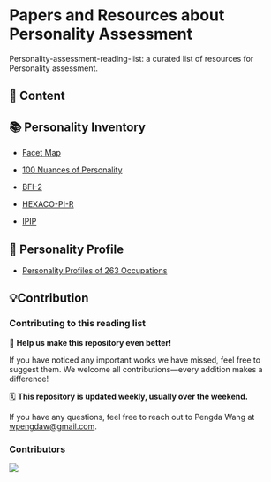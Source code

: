 # Papers and Resources about Personality Assessment

Personality-assessment-reading-list: a curated list of resources for Personality assessment.


## 📁 Content








## 📚 Personality Inventory

- [Facet Map](https://facetmap.org)

- [100 Nuances of Personality](https://osf.io/4xr5h)

- [BFI-2](https://www.colby.edu/academics/departments-and-programs/psychology/research-opportunities/personality-lab/the-bfi-2/)

- [HEXACO-PI-R](https://hexaco.org/)

- [IPIP](https://ipip.ori.org/)


## 👥 Personality Profile

- [Personality Profiles of 263 Occupations](https://psycnet.apa.org/fulltext/2025-38154-001.html#s11)





## 💡Contribution

### Contributing to this reading list

🤲 **Help us make this repository even better!** 

If you have noticed any important works we have missed, feel free to suggest them. We welcome all contributions—every addition makes a difference!

🗓 **This repository is updated weekly, usually over the weekend.**

If you have any questions, feel free to reach out to Pengda Wang at wpengdaw@gmail.com.

### Contributors

<a href="https://github.com/wpengda/personality-assessment-reading-list/graphs/contributors">
  <img src="https://contrib.rocks/image?repo=wpengda/personality-assessment-reading-list" />
</a>